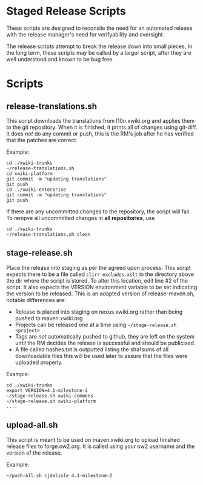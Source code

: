Staged Release Scripts
======================

These scripts are designed to reconsile the need for an automated release
with the release manager's need for verifyability and oversight.

The release scripts attempt to break the release down into small pieces,
In the long term, these scripts may be called by a larger script, after
they are well understood and known to be bug free.

Scripts
=======


release-translations.sh
-----------------------

This script downloads the translations from l10n.xwiki.org and applies
them to the git repository. When it is finished, it prints all of changes
using git-diff. It does *not* do any commit or push, this is the RM's job
after he has verified that the patches are correct.

Example:

    cd ./xwiki-trunks
    ~/release-translations.sh
    cd xwiki-platform
    git commit -m "updating translations"
    git push
    cd ../xwiki-enterprise
    git commit -m "updating translations"
    git push

If there are any uncommitted changes to the repository, the script will fail.
To rempve all uncommitted changes in **all repositories**, use

    cd ./xwiki-trunks
    ~/release-translations.sh clean


stage-release.sh
----------------

Place the release into staging as per the agreed upon process.
This script expects there to be a file called `clirr-excludes.xslt` in
the directory above the dir where the script is stored. To alter this location,
edit line #2 of the script. It also expects the VERSION environment variable to
be set indicating the version to be released.
This is an adapted version of release-maven.sh, notable differences are:

* Release is placed into staging on nexus.xwiki.org rather than being pushed to
maven.xwiki.org
* Projects can be released one at a time using `~/stage-release.sh <project>`
* Tags are *not* automatically pushed to github, they are left on the system
until the RM decides the release is successful and should be publicised.
* A file called hashes.txt is outputted listing the sha1sums of all downloadable
files this will be used later to assure that the files were uploaded properly.

Example:

    cd ./xwiki-trunks
    export VERSION=4.1-milestone-2
    ~/stage-release.sh xwiki-commons
    ~/stage-release.sh xwiki-platform
    ....


upload-all.sh
-------------

This script is meant to be used on maven.xwiki.org to upload finished release
files to forge.ow2.org. It is called using your ow2 username and the version
of the release.

Example:

    ~/push-all.sh cjdelisle 4.1-milestone-2

